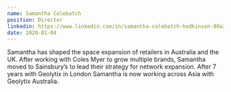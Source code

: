 ```yaml
---
name: Samantha Colebatch
position: Director
linkedin: https://www.linkedin.com/in/samantha-colebatch-hodkinson-09a30564
date: 2020-01-04
---
```


Samantha has shaped the space expansion of retailers in Australia and the UK. After working with Coles Myer to grow multiple brands, Samantha moved to Sainsbury’s to lead their strategy for network expansion. After 7 years with Geolytix in London Samantha is now working across Asia with Geolytix Australia.
